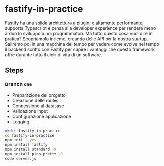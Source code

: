 # fastify-in-practice
Fastify ha una solida architettura a plugin, è altamente performante, supporta Typescript e pensa alla developer experience per rendere meno arduo lo sviluppo a noi programmatori. Ma tutto questo cosa vuol dire in pratica? Scopriamolo insieme, creando delle API per la nostra startup. Saliremo poi in una macchina del tempo per vedere come evolve nel tempo il backend scritto con Fastify per capire i vantaggi che questo framework offre durante tutto il ciclo di vita di un software.


## Steps

### Branch `one`

- Preparazione del progetto
- Creazione delle routes
- Connessione al database
- Validazione input
- Configurazione applicazione
- Logging

```sh
mkdir fastify-in-practice
cd fastify-in-practice
npm init --yes
npm install fastify
npm install standard -D
npm install pino-pretty -D
code server.js
```
